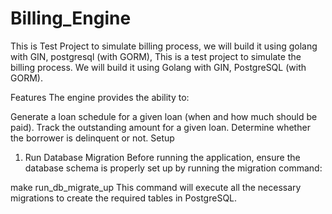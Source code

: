 # Billing_Engine
This is Test Project to simulate billing process, we will build it using golang with GIN, postgresql (with GORM),
This is a test project to simulate the billing process. We will build it using Golang with GIN, PostgreSQL (with GORM).

Features
The engine provides the ability to:

Generate a loan schedule for a given loan (when and how much should be paid).
Track the outstanding amount for a given loan.
Determine whether the borrower is delinquent or not.
Setup
1. Run Database Migration
Before running the application, ensure the database schema is properly set up by running the migration command:

make run_db_migrate_up
This command will execute all the necessary migrations to create the required tables in PostgreSQL.
